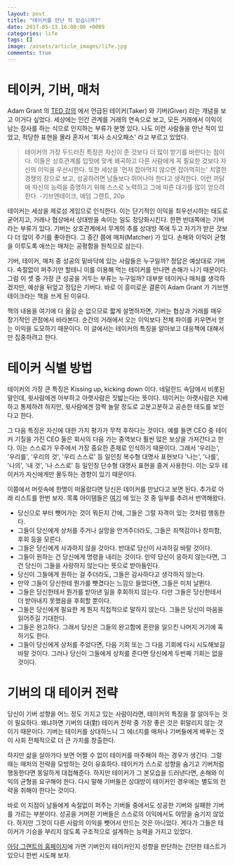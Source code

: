 ```yaml
---
layout: post
title: "테이커를 만난 적 있습니까?"
date: 2017-05-13 16:00:00 +0009
categories: life
tags: []
image: /assets/article_images/life.jpg
comments: true
---
```

# 테이커, 기버, 매처
Adam Grant 의 [TED 강의](https://www.ted.com/talks/adam_grant_are_you_a_giver_or_a_taker?language=ko) 에서 언급된 테이커(Taker) 와 기버(Giver) 라는 개념을 보고 이거다 싶었다. 세상에는 인간 관계를 거래의 연속으로 보고, 모든 거래에서 이익이 남는 장사를 하는 식으로 인지하는 부류가 분명 있다. 나도 이런 사람들을 만난 적이 있었고, 적당한 표현을 몰라 혼자서 '회사 소시오패스' 라고 부르고 있었다.

> 테이커의 가장 두드러진 특징은 자신이 준 것보다 더 많이 받기를 바란다는 점이다. 이들은 상호관계를 입맛에 맞게 왜곡하고 다른 사람에게 꼭 필요한 것보다 자신의 이익을 우선시한다. 또한 세상을 '먼저 잡아먹지 않으면 잡아먹히는' 치열한 경쟁의 장으로 보고, 성공하려면 남들보다 뛰어나야 한다고 생각한다. 이런 까닭에 자신의 능력을 증명하기 위해 스스로 노력하고 그에 따른 대가를 많이 얻으려 한다. -기브앤테이크, 애덤 그랜트, 20p

테이커는 세상을 제로섬 게임으로 인식한다. 이는 단기적인 이익을 최우선시하는 태도로 굳어지고, 거래나 협상에서 상대방을 속이는 일도 정당화시킨다. 한편 반대쪽에는 기버라는 부류가 있다. 기버는 상호관계에서 무게의 추를 상대방 쪽에 두고 자기가 받은 것보다 더 많이 주기를 좋아한다. 그 중간 쯤에 매처(Matcher) 가 있다. 손해와 이익이 균형을 이루도록 애쓰는 매처는 공평함을 원칙으로 삼는다.

기버, 테이커, 매처 중 성공의 밑바닥에 있는 사람들은 누구일까? 정답은 예상대로 기버다. 속절없이 퍼주기만 할테니 이를 이용해 먹는 테이커를 만나면 손해가 나기 때문이다. 그럼 이 셋 중 가장 큰 성공을 거두는 부류는 누구일까? 대부분 테이커나 매처를 생각하겠지만, 예상을 뒤엎고 정답은 기버다. 바로 이 흥미로운 결론이 Adam Grant 가 기브앤테이크라는 책을 쓰게 된 이유다.

책의 내용을 여기에 다 옮길 순 없으므로 짧게 설명하자면, 기버는 협상과 거래를 매우 장기적인 관점에서 바라본다. 순간의 거래에서 오는 이익보다 전체 파이를 키우면서 얻는 이익을 도모하기 때문이다. 이 글에서는 테이커의 특징을 알아보고 대응책에 대해서만 집중하려고 한다.

# 테이커 식별 방법
테이커의 가장 큰 특징은 Kissing up, kicking down 이다. 네덜란드 속담에서 비롯된 말인데, 윗사람에겐 아부하고 아랫사람은 짓밟는다는 뜻이다. 테이커는 아랫사람은 지배하고 통제하려 하지만, 윗사람에겐 깜짝 놀랄 정도로 고분고분하고 공손한 태도를 보인다고 한다.

그 다음 특징은 자신에 대한 가치 평가가 무척 후하다는 것이다. 예를 들면 CEO 중 테이커 기질을 가진 CEO 들은 회사의 다음 가는 중역보다 훨씬 많은 보상을 가져간다고 한다. 이는 스스로가 우주에서 가장 중요한 존재로 인식하기 때문이다. 그래서 '우리는', '우리를', '우리의 것', '우리 스스로' 등 일인칭 복수형 대명사 표현보다 '나는', '나를', '나의', '내 것', '나 스스로' 등 일인칭 단수형 대명사 표현을 즐겨 사용한다. 이는 모두 테이커가 자신에게만 몰두하는 경향이 있기 때문이다.

이쯤에서 머릿속에 한명이 떠올랐다면 당신은 테이커를 만났다고 보면 된다. 추가로 아래 리스트를 한번 보자. 목록 아이템들은 [여기](https://www.psychologytoday.com/blog/just-listen/201003/just-say-no-takers) 에 있는 것 중 일부를 추려서 번역해왔다.

* 당신으로 부터 뺏어가는 것이 뭐든지 간에, 그들은 그럴 자격이 있는 것처럼 행동한다.
* 그들이 당신에게 상처를 주거나 실망을 안겨주더라도, 그들은 죄책감이나 창피함, 후회 등을 모른다.
* 그들은 당신에게 사과하지 않을 것이다. 반대로 당신이 사과하길 바랄 것이다.
* 그들이 원하는 건 당신에게 명령을 내리는 것이다. 만약 당신이 응하지 않는다면, 그건 당신이 그들을 사랑하지 않는다는 뜻으로 받아들인다.
* 당신이 그들에게 원하는 걸 주더라도, 그들은 감사하다고 생각하지 않는다.
* 만약 그들이 당신한테 뭔가를 뺏겼다는 느낌으 들었다면, 그들은 미처 날뛴다.
* 그들은 당신한테서 뭔가를 받아낸 일을 후회하지 않는다. 다만 그들은 당신한테서 더 받아내지 못했음을 후회할 뿐이다.
* 그들은 당신에게 필요한 게 뭔지 직접적으로 말하지 않는다. 그들은 당신이 마음을 읽어주길 기대한다.
* 그들은 완고하다. 그래서 당신은 그들의 완고함에 혼란을 일으킨 나머지 거기에 혹하기도 한다.
* 그들이 당신에게 상처를 주었다면, 다음 기회 또는 그 다음 기회에 다시 시도해보길 바랄 것이다. 그러나 당신이 그들에게 상처를 준다면 당신에게 두번째 기회는 없을 것이다.

# 기버의 대 테이커 전략
당신이 기버 성향을 어느 정도 가지고 있는 사람이라면, 테이커의 특징을 잘 알아두는 것이 필요하다. 왜냐하면 기버의 대(對) 테이커 전략 중 가장 좋은 것은 휘말리지 않는 것이기 때문이다. 기버는 테이커를 상대하느니 그 에너지를 매처나 기버들에게 베푸는 것이 사회 전체적으로 더 큰 가치를 창출한다.

하지만 삶을 살아가다 보면 어쩔 수 없이 테이커를 마주해야 하는 경우가 생긴다. 그럴 때는 매처의 전략을 모방하는 것이 유효하다. 테이커가 스스로 성향을 숨기고 기버처럼 행동한다면 동일하게 대접해준다. 하지만 테이커가 그 본모습을 드러낸다면, 손해와 이익의 균형을 요구해야 한다. 다시 말해 기버들은 상대방이 테이커인 경우에는 별도의 전략을 취해야 한다는 것이다.

바로 이 지점이 남들에게 속절없이 퍼주는 기버들 중에서도 성공한 기버와 실패한 기버를 가르는 부분이다. 성공을 거머쥔 기버들은 스스로의 이익에서도 야망을 숨기지 않았다. 하지만 그것이 다른 사람의 이익을 뺏어서 만드는 것은 아니었다. 게다가 그들은 테이커가 기승을 부리지 않도록 구조적으로 설계하는 능력을 가지고 있었다.

[아담 그랜트의 홈페이지](http://www.adamgrant.net/selfgivertaker)에 가면 기버인지 테이커인지 성향을 판단하는 간단한 테스트가 있으니 한번 시도해 보자.
